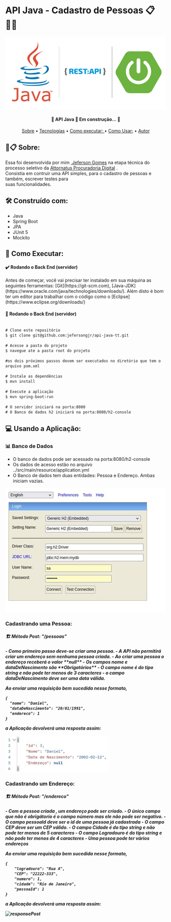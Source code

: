 # API Java - Cadastro de Pessoas 📋 👱‍♀️

![Prévia](https://github.com/jefersongjr/api-java-tt/blob/main/api-java-tt/src/images/1%200-Hyu03i97pVH5TCwlscAg.png)
<h4 align="center"> 
	🚧  API Java 🚀 Em construção...  🚧
</h4>

<p align="center">
 <a href="#sobre">Sobre</a> • 
 <a href="#ferramentas">Tecnologias</a> • 
 <a href="#requisitos">Como executar: </a> • 
 <a href="#instrucoes">Como Usar:</a> • 
 <a href="#autor">Autor</a>
</p>

<h2 id="sobre"> 🚀📋 Sobre: </h2>

Essa foi desenvolvida por mim ,[Jeferson Gomes](https://www.linkedin.com/in/jefersongjr/)
na etapa técnica do processo seletivo da [Attornatus Procuradoria Digital](https://www.linkedin.com/company/attornatus-procuradoria-digital/) . <br>
Consistia em contruir uma API simples, para o cadastro de pessoas e também, escrever testes para<br>
suas funcionalidades.

<h2 id="ferramentas"> 🛠️ Construído com: </h2>

* Java
* Spring Boot
* JPA
* JUnit 5
* Mockito

<h2 id="requisitos"> 📖 Como Executar: </h2>

<h4> ✔️ Rodando o Back End (servidor)</h4>
Antes de começar, você vai precisar ter instalado em sua máquina as seguintes ferramentas:
[Git](https://git-scm.com), [Java-JDK](https://www.oracle.com/java/technologies/downloads/). 
Além disto é bom ter um editor para trabalhar com o código como o [Eclipse](https://www.eclipse.org/downloads/)

<h4> 🎲 Rodando o Back End (servidor)</h4>

```

# Clone este repositório
$ git clone git@github.com:jefersongjr/api-java-tt.git

# Acesse a pasta do projeto
$ navegue ate a pasta root do projeto

#os dois próximos passos devem ser executados no diretório que tem o arquivo pom.xml

# Instale as dependências
$ mvn install

# Execute a aplicação
$ mvn spring-boot:run

# O servidor iniciará na porta:8080
# O Banco de dados h2 iniciará na porta:8080/h2-console

```
<h2 id="instrucoes"> 💻 Usando a Aplicação: </h2>

<h3> 📊 Banco de Dados </h3>

- O banco de dados pode ser acessado na porta:8080/h2-console 
- Os dados de acesso estão no arquivo ../src/main/resource/application.yml
- O Banco de dados tem duas entidades: Pessoa e Endereço. Ambas iniciam vazias.

![db](https://github.com/jefersongjr/api-java-tt/blob/main/api-java-tt/src/images/db.jpg)

<h3> Cadastrando uma Pessoa: </h3>

<h5> 🏗️ Método Post: "/pessoas" <h5>			
- Como primeiro passo deve-se criar uma pessoa.
- A API não permitirá criar um endereço sem nenhuma pessoa criada.
- Ao criar uma pessoa o endereço receberá o valor **null**
- Os campos nome e dataDeNascimento são **Obrigatórios**
- O campo nome é do tipo string e não pode ter menos de 3 caracteres
- o campo dataDeNascimento deve ser uma data válida.

 Ao enviar uma requisição bem sucedida nesse formato,				
```
{
  "nome": "Daniel",
  "dataDeNascimento": "20/01/1991",
  "endereco": 1
}

```
a Aplicação devolverá uma resposta assim: 
				
![responsePost](https://github.com/jefersongjr/api-java-tt/blob/main/api-java-tt/src/images/repostaPost.jpg)

	
<h3> Cadastrando um Endereço: </h3>

<h5> 🏗️ Método Post: "/endereco" <h5>
- Com a pessoa criada , um endereço pode ser criado.
- O único campo que não é obrigátorio é o campo número mas ele não pode ser negativo.
- O campo pessoaId deve ser o id de uma pessoa já cadastrada
- O campo CEP deve ser um CEP válido.
- O campo Cidade é do tipo string e não pode ter menos de 5 caracteres
- O campo Logradouro é do tipo string e não pode ter menos de 4 caracteres
- Uma pessoa pode ter vários endereços

	
 Ao enviar uma requisição bem sucedida nesse formato,				
```
{
    "logradouro": "Rua A",
    "CEP": "22222-333",
    "numero": 1,
    "cidade": "Rio de Janeiro",
    "pessoaId": 1
}

```
a Aplicação devolverá uma resposta assim:

![responsePost]()

